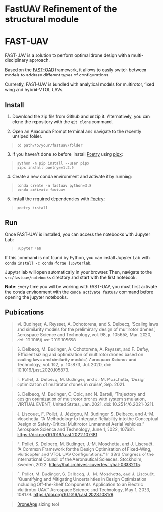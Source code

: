 # FastUAV Refinement of the structural module

FAST-UAV 
========

FAST-UAV is a solution to perform optimal drone design with a multi-disciplinary approach.

Based on the [FAST-OAD](https://github.com/fast-aircraft-design/FAST-OAD) framework, it allows to easily switch between models to address different types of configurations. 

Currently, FAST-UAV is bundled with analytical models for multirotor, fixed wing and hybrid-VTOL UAVs.

Install
-------
1. Download the zip file from Github and unzip it. Alternatively, you can clone the repository with the `git clone` command.

2. Open an Anaconda Prompt terminal and navigate to the recently unziped folder.

> ``` {.bash}
> cd path/to/your/fastuav/folder
> ```

3. If you haven't done so before, install [Poetry](https://python-poetry.org/docs/) using [pipx](https://pypa.github.io/pipx/):
> ``` {.bash}
> python -m pip install --user pipx
> pipx install poetry==1.2.0
> ```

4. Create a new conda environment and activate it by running:

> ``` {.bash}
> conda create -n fastuav python=3.8
> conda activate fastuav
> ```

5. Install the required dependencies with [Poetry](https://python-poetry.org/docs/):
> ``` {.bash}
> poetry install
> ```

Run
-------
Once FAST-UAV is installed, you can access the notebooks with Jupyter Lab:
> ``` {.bash}
> jupyter lab
> ```
If this command is not found by Python, you can install Jupyter Lab with ```conda install -c conda-forge jupyterlab```.

Jupyter lab will open automatically in your browser. Then, navigate to the `src/fastuav/notebooks` directory and start with the first notebook.

**Note**: Every time you will be working with FAST-UAV, you must first activate the conda environment with the `conda activate fastuav` command before opening the jupyter notebooks.


Publications
------------
> M. Budinger, A. Reysset, A. Ochotorena, and S. Delbecq, ‘Scaling laws and similarity models for the preliminary design of multirotor drones’, Aerospace Science and Technology, vol. 98, p. 105658, Mar. 2020, doi: 10.1016/j.ast.2019.105658.

> S. Delbecq, M. Budinger, A. Ochotorena, A. Reysset, and F. Defay, ‘Efficient sizing and optimization of multirotor drones based on scaling laws and similarity models’, Aerospace Science and Technology, vol. 102, p. 105873, Jul. 2020, doi: 10.1016/j.ast.2020.105873.

> F. Pollet, S. Delbecq, M. Budinger, and J.-M. Moschetta, ‘Design optimization of multirotor drones in cruise’, Sep. 2021.

> S. Delbecq, M. Budinger, C. Coic, and N. Bartoli, ‘Trajectory and design optimization of multirotor drones with system simulation’, VIRTUAL EVENT, United States, Jan. 2021. doi: 10.2514/6.2021-0211.

> J. Liscouet, F. Pollet, J. Jézégou, M. Budinger, S. Delbecq, and J.-M. Moschetta. “A Methodology to Integrate Reliability into the Conceptual Design of Safety-Critical Multirotor Unmanned Aerial Vehicles.” Aerospace Science and Technology, June 1, 2022, 107681. https://doi.org/10.1016/j.ast.2022.107681.

> F. Pollet, S. Delbecq, M. Budinger, J.-M. Moschetta, and J. Liscouët. “A Common Framework for the Design Optimization of Fixed-Wing, Multicopter and VTOL UAV Configurations.” In 33rd Congress of the International Council of the Aeronautical Sciences. Stockholm, Sweden, 2022. https://hal.archives-ouvertes.fr/hal-03832115.

> F. Pollet, M. Budinger, S. Delbecq, J. -M. Moschetta, and J. Liscouët. “Quantifying and Mitigating Uncertainties in Design Optimization Including Off-the-Shelf Components: Application to an Electric Multirotor UAV.” Aerospace Science and Technology, May 1, 2023, 108179. https://doi.org/10.1016/j.ast.2023.108179.

> [DroneApp](https://github.com/SizingLab/droneapp-legacy) sizing tool


